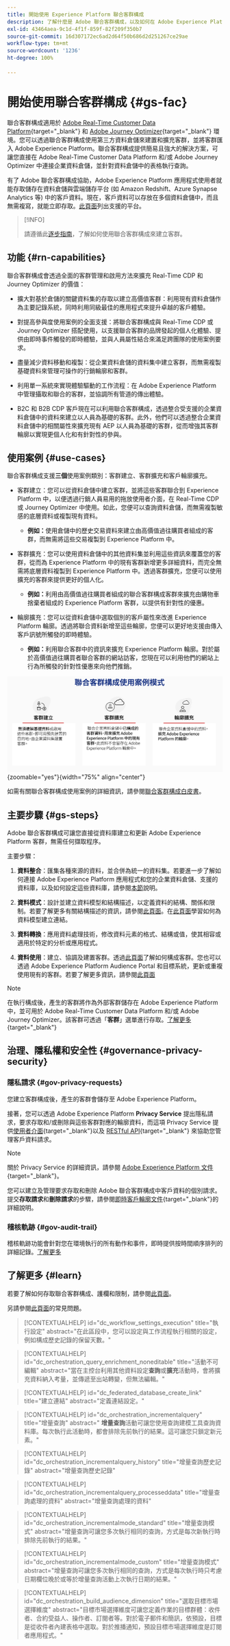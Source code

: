 ```yaml
---
title: 開始使用 Experience Platform 聯合客群構成
description: 了解什麼是 Adobe 聯合客群構成，以及如何在 Adobe Experience Platform 中使用此功能
exl-id: 43464aea-9c1d-4f1f-859f-82f209f350b7
source-git-commit: 16d307172ec6ad2d64f50b686d2d251267ce29ae
workflow-type: tm+mt
source-wordcount: '1236'
ht-degree: 100%

---
```


# 開始使用聯合客群構成 {#gs-fac}

聯合客群構成適用於 [Adobe Real-Time Customer Data Platform](https://experienceleague.adobe.com/zh-hant/docs/experience-platform/segmentation/home){target="_blank"} 和 [Adobe Journey Optimizer](https://experienceleague.adobe.com/zh-hant/docs/journey-optimizer/using/ajo-home){target="_blank"} 環境。您可以透過聯合客群構成使用第三方資料倉儲來建置和擴充客群，並將客群匯入 Adobe Experience Platform。聯合客群構成提供簡易且強大的解決方案，可讓您直接在 Adobe Real-Time Customer Data Platform 和/或 Adobe Journey Optimizer 中連接企業資料倉儲，並針對資料倉儲中的表格執行查詢。

有了 Adobe 聯合客群構成協助，Adobe Experience Platform 應用程式使用者就能存取儲存在資料倉儲與雲端儲存平台 (如 Amazon Redshift、Azure Synapse Analytics 等) 中的客戶資料。現在，客戶資料可以存放在多個資料倉儲中，而且無需複寫，就能立即存取。[此頁面](../connections/home.md#supported-db)列出支援的平台。

>[!INFO]
>
>請遵循此[逐步指南](https://experienceleague.adobe.com/zh-hant/docs/platform-learn/tutorial-comprehensive-technical/datacollection/module13/fac)，了解如何使用聯合客群構成來建立客群。

## 功能 {#rn-capabilities}

聯合客群構成會透過全面的客群管理和啟用方法來擴充 Real-Time CDP 和 Journey Optimizer 的價值：

* 擴大對基於倉儲的關鍵資料集的存取以建立高價值客群：利用現有資料倉儲作為主要記錄系統，同時利用同級最佳的應用程式來提升卓越的客戶體驗。

* 對提高參與度使用案例的全面支援：將聯合客群構成與 Real-Time CDP 或 Journey Optimizer 搭配使用，以支援聯合客群的品牌發起的個人化體驗、提供由即時事件觸發的即時體驗，並與人員屬性結合來滿足跨團隊的使用案例要求。

* 盡量減少資料移動和複製：從企業資料倉儲的資料集中建立客群，而無需複製基礎資料來管理可操作的行銷輪廓和客群。

* 利用單一系統來實現體驗驅動的工作流程：在 Adobe Experience Platform 中管理攝取和聯合的客群，並協調所有管道的傳出體驗。

* B2C 和 B2B CDP 客戶現在可以利用聯合客群構成，透過整合受支援的企業資料倉儲中的資料來建立以人員為基礎的客群。此外，他們可以透過整合企業資料倉儲中的相關屬性來擴充現有 AEP 以人員為基礎的客群，從而增強其客群輪廓以實現更個人化和有針對性的參與。

## 使用案例 {#use-cases}

聯合客群構成支援&#x200B;**三個**&#x200B;使用案例類別：客群建立、客群擴充和客戶輪廓擴充。

* 客群建立：您可以從資料倉儲中建立客群，並將這些客群聯合到 Experience Platform 中，以便透過行銷人員易用的拖放使用者介面，在 Real-Time CDP 或 Journey Optimizer 中使用。如此，您便可以查詢資料倉儲，而無需複製敏感的底層資料或複製現有資料。
   * **例如：**&#x200B;使用倉儲中的歷史交易資料來建立由高價值過往購買者組成的客群，而無需將這些交易複製到 Experience Platform 中。

* 客群擴充：您可以使用資料倉儲中的其他資料集並利用這些資訊來覆蓋您的客群，從而為 Experience Platform 中的現有客群新增更多詳細資料，而完全無需將底層資料複製到 Experience Platform 中。透過客群擴充，您便可以使用擴充的客群來提供更好的個人化。
   * **例如：**&#x200B;利用由高價值過往購買者組成的聯合客群構成客群來擴充由購物車捨棄者組成的 Experience Platform 客群，以提供有針對性的優惠。

* 輪廓擴充：您可以從資料倉儲中選取個別的客戶屬性來改進 Experience Platform 輪廓。透過將聯合資料新增至這些輪廓，您便可以更好地支援由傳入客戶訊號所觸發的即時體驗。
   * **例如：**&#x200B;利用聯合客群中的資訊來擴充 Experience Platform 輪廓。對於屬於高價值過往購買者聯合客群的網站訪客，您現在可以利用他們的網站上行為所觸發的針對性優惠來向他們推銷。

![圖表](assets/fac-use-cases.png){zoomable="yes"}{width="75%" align="center"}

如需有關聯合客群構成使用案例的詳細資訊，請參閱[聯合客群構成白皮書](https://business.adobe.com/resources/sdk/flexibly-access-enterprise-data-with-federated-audience-composition.html)。

## 主要步驟 {#gs-steps}

Adobe 聯合客群構成可讓您直接從資料庫建立和更新 Adobe Experience Platform 客群，無需任何擷取程序。

<!--![diagram](assets/steps-diagram.png){zoomable="yes"}{width="85%" align="center"}-->

主要步驟：

1. **資料整合**：匯集各種來源的資料，並合併為統一的資料集。若要進一步了解如何連接 Adobe Experience Platform 應用程式和您的企業資料倉儲、支援的資料庫，以及如何設定這些資料庫，請參閱[本節](../connections/home.md)說明。

1. **資料模式**：設計並建立資料模型和結構描述，以定義資料的結構、關係和限制。若要了解更多有關結構描述的資訊，請參閱[此頁面](../customer/schemas.md)。在[此頁面](../data-management/gs-models.md)學習如何為資料模型建立連結。

1. **資料轉換**：應用資料處理技術，修改資料元素的格式、結構或值，使其相容或適用於特定的分析或應用程式。

1. **資料使用**：建立、協調及建置客群。透過[此頁面](../compositions/gs-compositions.md)了解如何構成客群。您也可以透過 Adobe Experience Platform Audience Portal 和目標系統，更新或重複使用現有的客群。若要了解更多資訊，請參閱[此頁面](../connections/destinations.md)

>[!NOTE]
>
>在執行構成後，產生的客群將作為外部客群儲存在 Adobe Experience Platform 中，並可用於 Adobe Real-Time Customer Data Platform 和/或 Adobe Journey Optimizer。該客群可透過「**客群**」選單進行存取。[了解更多](https://experienceleague.adobe.com/zh-hant/docs/experience-platform/segmentation/ui/audience-portal){target="_blank"}

## 治理、隱私權和安全性 {#governance-privacy-security}

### 隱私請求 {#gov-privacy-requests}

您建立客群構成後，產生的客群會儲存至 Adobe Experience Platform。

接著，您可以透過 Adobe Experience Platform **Privacy Service** 提出隱私請求，要求存取和/或刪除與這些客群對應的輪廓資料，而這項 Privacy Service 提供[使用者介面](https://experienceleague.adobe.com/docs/experience-platform/privacy/ui/user-guide.html?lang=zh-Hant){target="_blank"}以及 [RESTful API](https://experienceleague.adobe.com/zh-hant/docs/experience-platform/privacy/api/overview){target="_blank"} 來協助您管理客戶資料請求。

>[!NOTE]
>
>關於 Privacy Service 的詳細資訊，請參閱 [Adobe Experience Platform 文件](https://experienceleague.adobe.com/docs/experience-platform/privacy/home.html?lang=zh-Hant){target="_blank"}。

您可以建立及管理要求存取和刪除 Adobe 聯合客群構成中客戶資料的個別請求。提交&#x200B;**存取請求**&#x200B;和&#x200B;**刪除請求**&#x200B;的步驟，請參閱[即時客戶輪廓文件](https://experienceleague.adobe.com/zh-hant/docs/experience-platform/profile/privacy){target="_blank"}的詳細說明。

### 稽核軌跡 {#gov-audit-trail}

稽核軌跡功能會針對您在環境執行的所有動作和事件，即時提供按時間順序排列的詳細記錄。[了解更多](../admin/audit-trail.md)

## 了解更多 {#learn}

<!-- Workflow + Workflow activities-->


若要了解如何存取聯合客群構成、護欄和限制，請參閱[此頁面](access-prerequisites.md)。

另請參閱[此頁面](faq.md)的常見問題。


>[!CONTEXTUALHELP]
>id="dc_workflow_settings_execution"
>title="執行設定"
>abstract="在此區段中，您可以設定與工作流程執行相關的設定，例如構成歷史記錄的保留天數。"

>[!CONTEXTUALHELP]
>id="dc_orchestration_query_enrichment_noneditable"
>title="活動不可編輯"
>abstract="當在主控台利用其他資料設定&#x200B;**查詢**&#x200B;或&#x200B;**擴充**&#x200B;活動時，會將擴充資料納入考量，並傳遞至出站轉變，但無法編輯。"

<!-- Create a link -->

>[!CONTEXTUALHELP]
>id="dc_federated_database_create_link"
>title="建立連結"
>abstract="定義連結設定。"


<!-- incremental query IDs -->

>[!CONTEXTUALHELP]
>id="dc_orchestration_incrementalquery"
>title="增量查詢"
>abstract=" **增量查詢**&#x200B;活動可讓您使用查詢建模工具查詢資料庫。每次執行此活動時，都會排除先前執行的結果。這可讓您只鎖定新元素。"

>[!CONTEXTUALHELP]
>id="dc_orchestration_incrementalquery_history"
>title="增量查詢歷史記錄"
>abstract="增量查詢歷史記錄"

>[!CONTEXTUALHELP]
>id="dc_orchestration_incrementalquery_processeddata"
>title="增量查詢處理的資料"
>abstract="增量查詢處理的資料"

>[!CONTEXTUALHELP]
>id="dc_orchestration_incrementalmode_standard"
>title="增量查詢模式"
>abstract="增量查詢可讓您多次執行相同的查詢，方式是每次新執行時排除先前執行的結果。"

>[!CONTEXTUALHELP]
>id="dc_orchestration_incrementalmode_custom"
>title="增量查詢模式"
>abstract="增量查詢可讓您多次執行相同的查詢，方式是每次執行時只考慮日期欄位晚於或等於增量查詢活動上次執行日期的結果。"

>[!CONTEXTUALHELP]
>id="dc_orchestration_build_audience_dimension"
>title="選取目標市場選擇維度"
>abstract="目標市場選擇維度可讓您定義作業的目標群體：收件者、合約受益人、操作者、訂閱者等。對於電子郵件和簡訊，依預設，目標是從收件者內建表格中選取。對於推播通知，預設目標市場選擇維度是訂閱者應用程式。"

